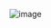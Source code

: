 ![image](https://user-images.githubusercontent.com/11167724/141309028-2adc4d5c-7e4f-45f6-aff4-25dee6fe1f03.png)
